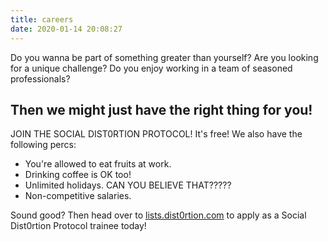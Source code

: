 ```yaml
---
title: careers
date: 2020-01-14 20:08:27
---
```


Do you wanna be part of something greater than yourself?  Are you looking for
a unique challenge?  Do you enjoy working in a team of seasoned
professionals?

## Then we might just have the right thing for you!

JOIN THE SOCIAL DIST0RTION PROTOCOL! It's free!  We also have the following
percs:

- You're allowed to eat fruits at work.
- Drinking coffee is OK too!
- Unlimited holidays. CAN YOU BELIEVE THAT?????
- Non-competitive salaries.

Sound good? Then head over to [lists.dist0rtion.com](lists.dist0rtion.com) to
apply as a Social Dist0rtion Protocol trainee today!
